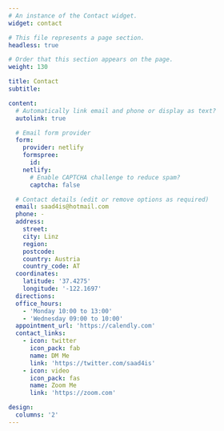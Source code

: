 ```yaml
---
# An instance of the Contact widget.
widget: contact

# This file represents a page section.
headless: true

# Order that this section appears on the page.
weight: 130

title: Contact
subtitle:

content:
  # Automatically link email and phone or display as text?
  autolink: true

  # Email form provider
  form:
    provider: netlify
    formspree:
      id:
    netlify:
      # Enable CAPTCHA challenge to reduce spam?
      captcha: false

  # Contact details (edit or remove options as required)
  email: saad4is@hotmail.com
  phone: -
  address:
    street: 
    city: Linz
    region: 
    postcode:
    country: Austria
    country_code: AT
  coordinates:
    latitude: '37.4275'
    longitude: '-122.1697'
  directions: 
  office_hours:
    - 'Monday 10:00 to 13:00'
    - 'Wednesday 09:00 to 10:00'
  appointment_url: 'https://calendly.com'
  contact_links:
    - icon: twitter
      icon_pack: fab
      name: DM Me
      link: 'https://twitter.com/saad4is'
    - icon: video
      icon_pack: fas
      name: Zoom Me
      link: 'https://zoom.com'

design:
  columns: '2'
---
```

